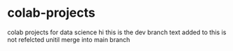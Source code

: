 # colab-projects
 colab projects for data science
hi
this is the dev branch
text added to this is not refelcted unitil merge into main branch